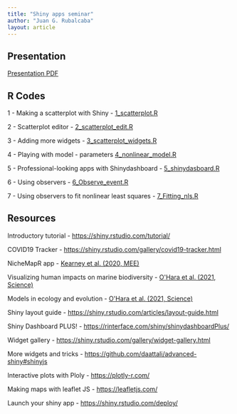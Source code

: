 ```yaml
---
title: "Shiny apps seminar"
author: "Juan G. Rubalcaba"
layout: article
---
```


<h2> Presentation </h2>

<p> <a href="/posts/shiny_seminar/Shiny_apps_seminar.pdf"> Presentation PDF </a> </p>

<h2> R Codes </h2>

<p> 1 - Making a scatterplot with Shiny - <a href="/posts/shiny_seminar/1_scatterplot.R"> 1_scatterplot.R </a> </p>
<p> 2 - Scatterplot editor - <a href="/posts/shiny_seminar/2_scatterplot_edit.R"> 2_scatterplot_edit.R </a> </p>
<p> 3 - Adding more widgets - <a href="/posts/shiny_seminar/3_scatterplot_widgets.R"> 3_scatterplot_widgets.R </a> </p>
<p> 4 - Playing with model - parameters <a href="/posts/shiny_seminar/4_nonlinear_model.R"> 4_nonlinear_model.R </a> </p>
<p> 5 - Professional-looking apps with Shinydashboard - <a href="/posts/shiny_seminar/5_shinydashboard.R"> 5_shinydasboard.R </a> </p>
<p> 6 - Using observers - <a href="/posts/shiny_seminar/6_Observe_event.R"> 6_Observe_event.R </a> </p>
<p> 7 - Using observers to fit nonlinear least squares - <a href="/posts/shiny_seminar/7_Fitting_nls.R">7_Fitting_nls.R </a> </p>

<h2> Resources </h2>

<p> Introductory tutorial - <a href="https://shiny.rstudio.com/tutorial/"> https://shiny.rstudio.com/tutorial/ </a> </p>
<p> COVID19 Tracker - <a href="https://shiny.rstudio.com/gallery/covid19-tracker.html"> https://shiny.rstudio.com/gallery/covid19-tracker.html </a> </p>
<p> NicheMapR app - <a href="http://bioforecasts.science.unimelb.edu.au/app_direct/ectotherm_transient/"> Kearney et al. (2020, MEE) </a> </p>
<p> Visualizing human impacts on marine biodiversity - <a href="http://ohi-science.nceas.ucsb.edu/visualizing_human_impacts/"> O'Hara et al. (2021, Science)  </a> </p>
<p> Models in ecology and evolution - <a href="http://ecoevoeducation.github.io/EcoEvoApps/"> O'Hara et al. (2021, Science)  </a> </p>
<p> Shiny layout guide - <a href="https://shiny.rstudio.com/articles/layout-guide.html"> https://shiny.rstudio.com/articles/layout-guide.html </a> </p>
<p> Shiny Dashboard PLUS! - <a href="https://rinterface.com/shiny/shinydashboardPlus/"> https://rinterface.com/shiny/shinydashboardPlus/ </a> </p>
<p> Widget gallery - <a href="https://shiny.rstudio.com/gallery/widget-gallery.html"> https://shiny.rstudio.com/gallery/widget-gallery.html </a> </p>
<p> More widgets and tricks - <a href="https://github.com/daattali/advanced-shiny#shinyjs"> https://github.com/daattali/advanced-shiny#shinyjs </a> </p>
<p> Interactive plots with Ploly - <a href="https://plotly-r.com/"> https://plotly-r.com/ </a> </p>
<p> Making maps with leaflet JS - <a href="https://leafletjs.com/"> https://leafletjs.com/ </a> </p>
<p> Launch your shiny app - <a href="https://shiny.rstudio.com/deploy/">https://shiny.rstudio.com/deploy/ </a> </p>



